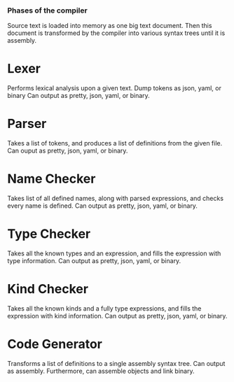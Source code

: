 ### Phases of the compiler
Source text is loaded into memory as one big text document. Then this document is transformed by the compiler into various syntax trees until it is assembly.

# Lexer
Performs lexical analysis upon a given text. Dump tokens as json, yaml, or binary
Can output as pretty, json, yaml, or binary.

# Parser
Takes a list of tokens, and produces a list of definitions from the given file.
Can ouput as pretty, json, yaml, or binary.

# Name Checker
Takes list of all defined names, along with parsed expressions, and checks every name is defined.
Can output as pretty, json, yaml, or binary.

# Type Checker
Takes all the known types and an expression, and fills the expression with type information.
Can output as pretty, json, yaml, or binary.

# Kind Checker
Takes all the known kinds and a fully type expressions, and fills the expression with kind information.
Can output as pretty, json, yaml, or binary.

# Code Generator
Transforms a list of definitions to a single assembly syntax tree.
Can output as assembly. Furthermore, can assemble objects and link binary.
